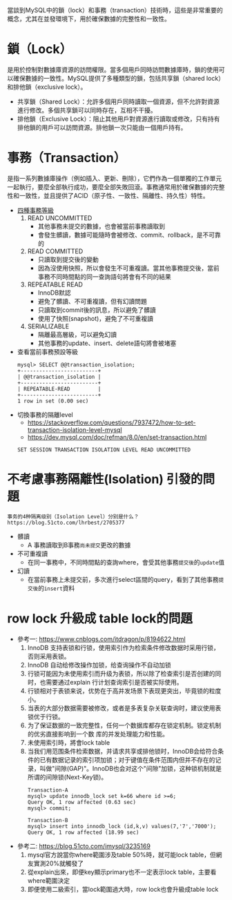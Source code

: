 當談到MySQL中的鎖（lock）和事務（transaction）技術時，這些是非常重要的概念，尤其在並發環境下，用於確保數據的完整性和一致性。

# 鎖（Lock） 
是用於控制對數據庫資源的訪問權限。當多個用戶同時訪問數據庫時，鎖的使用可以確保數據的一致性。MySQL提供了多種類型的鎖，包括共享鎖（shared lock）和排他鎖（exclusive lock）。

- 共享鎖（Shared Lock）：允許多個用戶同時讀取一個資源，但不允許對資源進行修改。多個共享鎖可以同時存在，互相不干擾。
- 排他鎖（Exclusive Lock）：阻止其他用戶對資源進行讀取或修改，只有持有排他鎖的用戶可以訪問資源。排他鎖一次只能由一個用戶持有。

# 事務（Transaction） 
是指一系列數據庫操作（例如插入、更新、刪除），它們作為一個單獨的工作單元一起執行，要麼全部執行成功，要麼全部失敗回滾。事務通常用於確保數據的完整性和一致性，並且提供了ACID（原子性、一致性、隔離性、持久性）特性。
- [四種事務等級](https://dev.mysql.com/doc/refman/8.0/en/innodb-transaction-isolation-levels.html)
    1. READ UNCOMMITTED
        - 其他事務未提交的數據，也會被當前事務讀取到
        - 會發生髒讀，數據可能隨時會被修改、commit、rollback，是不可靠的
    2. READ COMMITTED
        - 只讀取到提交後的變動
        - 因為沒使用快照，所以會發生不可重複讀。當其他事務提交後，當前事務不同時間點的同一查詢語句將會有不同的結果
    3. REPEATABLE READ
        - InnoDB默認
        - 避免了髒讀、不可重複讀，但有幻讀問題
        - 只讀取到commit後的訊息，所以避免了髒讀
        - 使用了快照(snapshot)，避免了不可重複讀        
    4. SERIALIZABLE
        - 隔離最高層級，可以避免幻讀
        - 其他事務的update、insert、delete語句將會被堵塞
- 查看當前事務預設等級
    ```mysql
    mysql> SELECT @@transaction_isolation;
    +-------------------------+
    | @@transaction_isolation |
    +-------------------------+
    | REPEATABLE-READ         |
    +-------------------------+
    1 row in set (0.00 sec)
    ```
- 切換事務的隔離level    
    - https://stackoverflow.com/questions/7937472/how-to-set-transaction-isolation-level-mysql
    - https://dev.mysql.com/doc/refman/8.0/en/set-transaction.html
    ```mysql
    SET SESSION TRANSACTION ISOLATION LEVEL READ UNCOMMITTED
    ```
# 不考慮事務隔離性(Isolation) 引發的問題
    事务的4种隔离级别（Isolation Level）分别是什么？
    https://blog.51cto.com/lhrbest/2705377
- 髒讀
    - A 事務讀取到B事務`尚未提交`更改的數據
- 不可重複讀
    - 在同一事務中，不同時間點的查詢where，會受其他事務`提交後`的`update`值
- 幻讀
    - 在當前事務上未提交前，多次進行select區間的query，看到了其他事務`提交後`的`insert`資料

# row lock 升級成 table lock的問題
- 參考一: https://www.cnblogs.com/itdragon/p/8194622.html
    1. InnoDB 支持表锁和行锁，使用索引作为检索条件修改数据时采用行锁，否则采用表锁。
    2. InnoDB 自动给修改操作加锁，给查询操作不自动加锁
    3. 行锁可能因为未使用索引而升级为表锁，所以除了检查索引是否创建的同时，也需要通过explain    行计划查询索引是否被实际使用。
    4. 行锁相对于表锁来说，优势在于高并发场景下表现更突出，毕竟锁的粒度小。
    5. 当表的大部分数据需要被修改，或者是多表复杂关联查询时，建议使用表锁优于行锁。
    6. 为了保证数据的一致完整性，任何一个数据库都存在锁定机制。锁定机制的优劣直接影响到一个数   库的并发处理能力和性能。    
    7. 未使用索引時，將會lock table
    8. 当我们用范围条件检索数据，并请求共享或排他锁时，InnoDB会给符合条件的已有数据记录的索引项加锁；对于键值在条件范围内但并不存在的记录，叫做"间隙(GAP)"。InnoDB也会对这个"间隙"加锁，这种锁机制就是所谓的间隙锁(Next-Key锁)。
        ```mysql
        Transaction-A
        mysql> update innodb_lock set k=66 where id >=6;
        Query OK, 1 row affected (0.63 sec)
        mysql> commit;

        Transaction-B
        mysql> insert into innodb_lock (id,k,v) values(7,'7','7000');
        Query OK, 1 row affected (18.99 sec)
        ```
- 參考二: https://blog.51cto.com/imysql/3235169
    1. mysql官方說當你where範圍涉及table 50%時，就可能lock table，但網友實測20%就觸發了
    2. 從explain出來，即便key顯示primary也不一定表示lock table，主要看where範圍決定
    3. 即便使用二級索引，當lock範圍過大時，row lock也會升級成table lock
